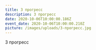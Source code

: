 ```yaml
---
title: 3 прогресс
description: 3 прогресс
date: 2020-10-06T10:00:00.186Z
event_date: 2020-10-06T10:00:00.210Z
picture: /images/uploads/3-прогресс.jpg
---
```

3 прогресс